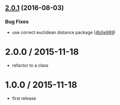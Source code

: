 <a name="2.0.1"></a>
## [2.0.1](https://github.com/mljs/kernel-gaussian/compare/v2.0.0...v2.0.1) (2016-08-03)


### Bug Fixes

* use correct euclidean distance package ([4b0e989](https://github.com/mljs/kernel-gaussian/commit/4b0e989))



2.0.0 / 2015-11-18
==================

* refactor to a class

1.0.0 / 2015-11-18
==================

* first release
